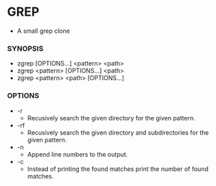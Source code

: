 # GREP

- A small grep clone

### SYNOPSIS

- zgrep [OPTIONS...] <pattern\> <path\>
- zgrep <pattern\> [OPTIONS...] <path\>
- zgrep <pattern\> <path\> [OPTIONS...]

### OPTIONS

- -r
  - Recusively search the given directory for the given pattern.
- -rf
  - Recusively search the given directory and subdirectories for the given pattern.
- -n
  - Append line numbers to the output.
- -c
  - Instead of printing the found matches print the number of found matches.
